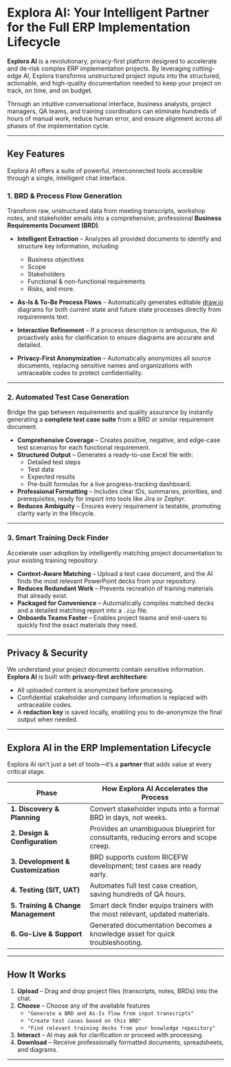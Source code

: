 # Explora AI: Your Intelligent Partner for the Full ERP Implementation Lifecycle

**Explora AI** is a revolutionary, privacy-first platform designed to accelerate and de-risk complex ERP implementation projects. By leveraging cutting-edge AI, Explora transforms unstructured project inputs into the structured, actionable, and high-quality documentation needed to keep your project on track, on time, and on budget.

Through an intuitive conversational interface, business analysts, project managers, QA teams, and training coordinators can eliminate hundreds of hours of manual work, reduce human error, and ensure alignment across all phases of the implementation cycle.

---

## Key Features

Explora AI offers a suite of powerful, interconnected tools accessible through a single, intelligent chat interface.

### 1. BRD & Process Flow Generation

Transform raw, unstructured data from meeting transcripts, workshop notes, and stakeholder emails into a comprehensive, professional **Business Requirements Document (BRD)**.

- **Intelligent Extraction** – Analyzes all provided documents to identify and structure key information, including:
  - Business objectives
  - Scope
  - Stakeholders
  - Functional & non-functional requirements
  - Risks, and more.
  
- **As-Is & To-Be Process Flows** – Automatically generates editable [draw.io](https://draw.io) diagrams for both current state and future state processes directly from requirements text.

- **Interactive Refinement** – If a process description is ambiguous, the AI proactively asks for clarification to ensure diagrams are accurate and detailed.

- **Privacy-First Anonymization** – Automatically anonymizes all source documents, replacing sensitive names and organizations with untraceable codes to protect confidentiality.

---

### 2. Automated Test Case Generation

Bridge the gap between requirements and quality assurance by instantly generating a **complete test case suite** from a BRD or similar requirement document.

- **Comprehensive Coverage** – Creates positive, negative, and edge-case test scenarios for each functional requirement.
- **Structured Output** – Generates a ready-to-use Excel file with:
  - Detailed test steps
  - Test data
  - Expected results
  - Pre-built formulas for a live progress-tracking dashboard.
- **Professional Formatting** – Includes clear IDs, summaries, priorities, and prerequisites, ready for import into tools like Jira or Zephyr.
- **Reduces Ambiguity** – Ensures every requirement is testable, promoting clarity early in the lifecycle.

---

### 3. Smart Training Deck Finder

Accelerate user adoption by intelligently matching project documentation to your existing training repository.

- **Context-Aware Matching** – Upload a test case document, and the AI finds the most relevant PowerPoint decks from your repository.
- **Reduces Redundant Work** – Prevents recreation of training materials that already exist.
- **Packaged for Convenience** – Automatically compiles matched decks and a detailed matching report into a `.zip` file.
- **Onboards Teams Faster** – Enables project teams and end-users to quickly find the exact materials they need.

---

## Privacy & Security

We understand your project documents contain sensitive information.  
**Explora AI** is built with **privacy-first architecture**:

- All uploaded content is anonymized before processing.
- Confidential stakeholder and company information is replaced with untraceable codes.
- A **redaction key** is saved locally, enabling you to de-anonymize the final output when needed.

---

## Explora AI in the ERP Implementation Lifecycle

Explora AI isn’t just a set of tools—it’s a **partner** that adds value at every critical stage.

| **Phase**               | **How Explora AI Accelerates the Process** |
|--------------------------|--------------------------------------------|
| **1. Discovery & Planning** | Convert stakeholder inputs into a formal BRD in days, not weeks. |
| **2. Design & Configuration** | Provides an unambiguous blueprint for consultants, reducing errors and scope creep. |
| **3. Development & Customization** | BRD supports custom RICEFW development; test cases are ready early. |
| **4. Testing (SIT, UAT)** | Automates full test case creation, saving hundreds of QA hours. |
| **5. Training & Change Management** | Smart deck finder equips trainers with the most relevant, updated materials. |
| **6. Go-Live & Support** | Generated documentation becomes a knowledge asset for quick troubleshooting. |

---

## How It Works

1. **Upload** – Drag and drop project files (transcripts, notes, BRDs) into the chat.
2. **Choose** – Choose any of the available features
   - `"Generate a BRD and As-Is flow from input transcripts"`
   - `"Create test cases based on this BRD"`
   - `"Find relevant training decks from your knowledge repository"`
3. **Interact** – AI may ask for clarification or proceed with processing.
4. **Download** – Receive professionally formatted documents, spreadsheets, and diagrams.

---
